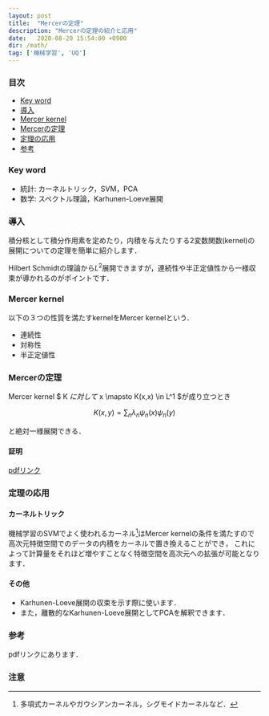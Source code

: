 ```yaml
---
layout: post
title:  "Mercerの定理"
description: "Mercerの定理の紹介と応用"
date:   2020-08-20 15:54:00 +0900
dir: /math/
tag: ['機械学習', 'UQ']
---
```

### 目次
- [Key word](#key-word)
- [導入](#導入)
- [Mercer kernel](#mercer-kernel)
- [Mercerの定理](#mercerの定理)
- [定理の応用](#定理の応用)
- [参考](#参考)

### Key word
- 統計: カーネルトリック，SVM，PCA
- 数学: スペクトル理論，Karhunen-Loeve展開

### 導入
積分核として積分作用素を定めたり，内積を与えたりする2変数関数(kernel)の展開についての定理を簡単に紹介します．

Hilbert Schmidtの理論から$L^2$展開できますが，連続性や半正定値性から一様収束が導かれるのがポイントです．

### Mercer kernel
以下の３つの性質を満たすkernelをMercer kernelという．
- 連続性
- 対称性
- 半正定値性

### Mercerの定理
Mercer kernel $ K $に対して$ x \mapsto K(x,x) \in L^1 $が成り立つとき

$$
  K(x,y) = \sum_{n} \lambda_n \psi_n(x) \psi_n(y)
$$


と絶対一様展開できる．

#### 証明
[pdfリンク](/math/pdf/chapter11.pdf)
### 定理の応用
#### カーネルトリック
機械学習のSVMでよく使われるカーネル[^kernels]はMercer kernelの条件を満たすので高次元特徴空間でのデータの内積をカーネルで置き換えることができ，
これによって計算量をそれほど増やすことなく特徴空間を高次元への拡張が可能となります．

#### その他
- Karhunen-Loeve展開の収束を示す際に使います．
- また，離散的なKarhunen-Loeve展開としてPCAを解釈できます．

### 参考
pdfリンクにあります．

### 注意
[^kernels]: 多項式カーネルやガウシアンカーネル，シグモイドカーネルなど．
